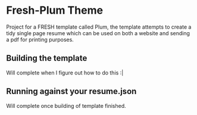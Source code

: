 # Fresh-Plum Theme
Project for a FRESH template called Plum, the template attempts to create a tidy single page resume which can be used on both a website and sending a pdf for printing purposes. 

## Building the template
Will complete when I figure out how to do this :|

## Running against your resume.json
Will complete once building of template finished.